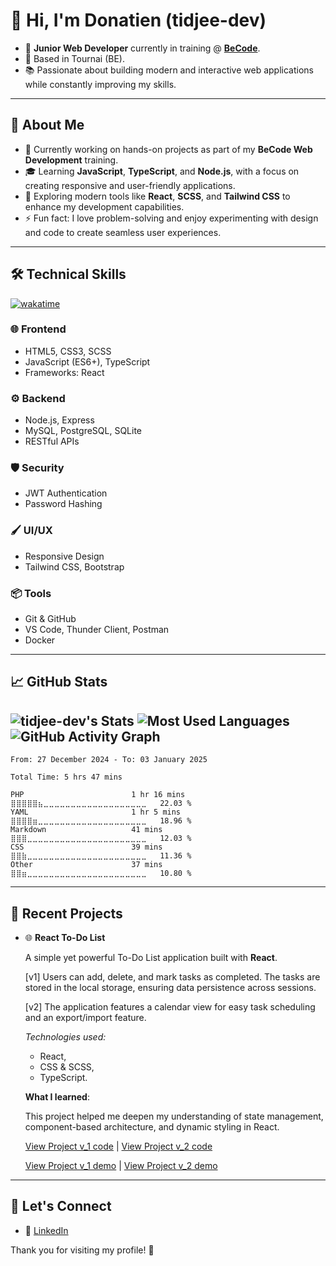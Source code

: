 # 👋 Hi, I'm Donatien (tidjee-dev)

- 🎯 **Junior Web Developer** currently in training @ [**BeCode**](https://becode.org/all-trainings/pedagogical-framework-junior-developer/).
- 📍 Based in Tournai (BE).
- 📚 Passionate about building modern and interactive web applications while constantly improving my skills.

---

## 🌟 About Me

- 🔭 Currently working on hands-on projects as part of my **BeCode Web Development** training.
- 🎓 Learning **JavaScript**, **TypeScript**, and **Node.js**, with a focus on creating responsive and user-friendly applications.
- 🌱 Exploring modern tools like **React**, **SCSS**, and **Tailwind CSS** to enhance my development capabilities.
- ⚡ Fun fact: I love problem-solving and enjoy experimenting with design and code to create seamless user experiences.

---

## 🛠️ Technical Skills

[![wakatime](https://wakatime.com/badge/user/c1619225-440d-4255-8541-f91f164193fc.svg?style=for-the-badge)](https://wakatime.com/@c1619225-440d-4255-8541-f91f164193fc)

### 🌐 **Frontend**

- HTML5, CSS3, SCSS
- JavaScript (ES6+), TypeScript
- Frameworks: React

### ⚙️ **Backend**

- Node.js, Express
- MySQL, PostgreSQL, SQLite
- RESTful APIs

### 🛡️ **Security**

- JWT Authentication
- Password Hashing

### 🖌️ **UI/UX**

- Responsive Design
- Tailwind CSS, Bootstrap

### 📦 **Tools**

- Git & GitHub
- VS Code, Thunder Client, Postman
- Docker

---

## 📈 GitHub Stats

## ![tidjee-dev's Stats](https://github-readme-stats.vercel.app/api?username=tidjee-dev&theme=nightowl&show_icons=true&hide_border=false&count_private=true) ![Most Used Languages](https://github-readme-stats.vercel.app/api/top-langs/?username=tidjee-dev&layout=compact&langs_count=20&theme=nightowl) ![GitHub Activity Graph](https://github-readme-activity-graph.vercel.app/graph?username=tidjee-dev&theme=nightowl)

<!--START_SECTION:waka-->

```text
From: 27 December 2024 - To: 03 January 2025

Total Time: 5 hrs 47 mins

PHP                        1 hr 16 mins    ⣿⣿⣿⣿⣿⣦⣀⣀⣀⣀⣀⣀⣀⣀⣀⣀⣀⣀⣀⣀⣀⣀⣀⣀⣀   22.03 %
YAML                       1 hr 5 mins     ⣿⣿⣿⣿⣶⣀⣀⣀⣀⣀⣀⣀⣀⣀⣀⣀⣀⣀⣀⣀⣀⣀⣀⣀⣀   18.96 %
Markdown                   41 mins         ⣿⣿⣿⣀⣀⣀⣀⣀⣀⣀⣀⣀⣀⣀⣀⣀⣀⣀⣀⣀⣀⣀⣀⣀⣀   12.03 %
CSS                        39 mins         ⣿⣿⣷⣀⣀⣀⣀⣀⣀⣀⣀⣀⣀⣀⣀⣀⣀⣀⣀⣀⣀⣀⣀⣀⣀   11.36 %
Other                      37 mins         ⣿⣿⣶⣀⣀⣀⣀⣀⣀⣀⣀⣀⣀⣀⣀⣀⣀⣀⣀⣀⣀⣀⣀⣀⣀   10.80 %
```

<!--END_SECTION:waka-->

---

## 🚀 Recent Projects

- 🌐 **React To-Do List**

  A simple yet powerful To-Do List application built with **React**.

  [v1] Users can add, delete, and mark tasks as completed. The tasks are stored in the local storage, ensuring data persistence across sessions.

  [v2] The application features a calendar view for easy task scheduling and an export/import feature.

  _Technologies used:_

  - React,
  - CSS & SCSS,
  - TypeScript.

  **What I learned**:

  This project helped me deepen my understanding of state management, component-based architecture, and dynamic styling in React.

  [View Project v_1 code](https://github.com/tidjee-dev/todo-list-react-v_1) | [View Project v_2 code](https://github.com/tidjee-dev/todo-list-react-v_2)

  [View Project v_1 demo](https://todo-list-react-v-1.vercel.app/) | [View Project v_2 demo](https://todo-list-react-v-2.vercel.app/)

---

## 🤝 Let's Connect

<!-- - 🌍 [Portfolio (WIP)](#) -->

- 💼 [LinkedIn](https://linkedin.com/in/donatien-pinet)

Thank you for visiting my profile! 🚀
